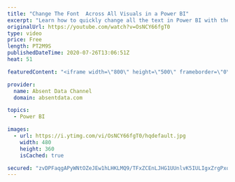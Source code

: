 ```yaml
---
title: "Change The Font  Across All Visuals in a Power BI"
excerpt: "Learn how to quickly change all the text in Power BI with the theme options in Power BI"
originalUrl: https://youtube.com/watch?v=OsNCY66fgT0
type: video
price: Free
length: PT2M9S
publishedDateTime: 2020-07-26T13:06:51Z
heat: 51

featuredContent: "<iframe width=\"800\" height=\"500\" frameborder=\"0\" src=\"https://www.youtube.com/embed/OsNCY66fgT0\" allow=\"accelerometer; autoplay; encrypted-media; gyroscope; picture-in-picture\" allowfullscreen></iframe>"

provider:
  name: Absent Data Channel
  domain: absentdata.com

topics:
  - Power BI

images:
  - url: https://i.ytimg.com/vi/OsNCY66fgT0/hqdefault.jpg
    width: 480
    height: 360
    isCached: true

secured: "zvDPFaqgAPyWNtOZeJEw1hLHKLMQ9/TFxZCEnLJHG1UUnlvK5IULIgxZrgPxqmp4t+0NjTZ5zCjxatG0cLVIa6SBzkfZQ2t8J9OFxyhHmEIuQXwnCht4MUx42o5tUGDCNFFmmyrIJ9t3zMzBuHz2KkG9s0PtP8XLV+p+FXMP4tUsE/d6v8nbb8QACABDcm3Cm0Zt0UW26s8fA9T33+AN2XSv6OdXFFegBPyzKeiMZGey4VfaAi02emBuD0DsktHL0mVmLbUnFXneeQNYiLgnJ5rc0S95eIdbIXadMPZNbxVoaSfFsD25BueqMvkEXmrC/2lvcX7ykPm70gdRXitHVfL+d25+cSC3/rIcpiq3rgG1SSUQ5sx3s3bwcrmdiWqX+4OEPVPbOyaHCh/UolYxG2qMYOEvn+ZvmsTFsBVP4Ik=;B7KlgkDruTYHeG2A6Rg3NA=="
---
```


